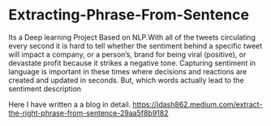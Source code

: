 # Extracting-Phrase-From-Sentence
Its a Deep learning Project Based on NLP.With all of the tweets circulating every second it is hard to tell whether the sentiment behind a specific tweet will impact a company, or a person’s, brand for being viral (positive), or devastate profit because it strikes a negative tone. Capturing sentiment in language is important in these times where decisions and reactions are created and updated in seconds. But, which words actually lead to the sentiment description

Here I have written a a blog in detail. 
https://jdash862.medium.com/extract-the-right-phrase-from-sentence-29aa5f8b9182


